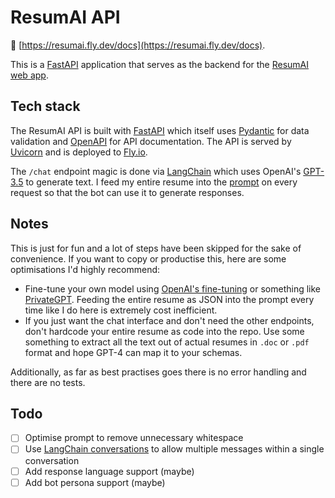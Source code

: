 # ResumAI API

🔗 [https://resumai.fly.dev/docs](https://resumai.fly.dev/docs).

This is a [FastAPI](https://fastapi.tiangolo.com/) application that serves as the backend for the [ResumAI web app](https://www.brianbriscoe.dev/resume).

## Tech stack
The ResumAI API is built with [FastAPI](https://fastapi.tiangolo.com/) which itself uses [Pydantic](https://pydantic-docs.helpmanual.io/) for data validation and [OpenAPI](https://swagger.io/specification/) for API documentation. The API is served by [Uvicorn](https://www.uvicorn.org/) and is deployed to [Fly.io](https://fly.io/).

The `/chat` endpoint magic is done via [LangChain](https://python.langchain.com/en/latest/index.html) which uses OpenAI's [GPT-3.5](https://openai.com/blog/openai-api/) to generate text. I feed my entire resume into the [prompt](https://github.com/Briscoooe/resumai/blob/main/chat.py#L36) on every request so that the bot can use it to generate responses.

## Notes
This is just for fun and a lot of steps have been skipped for the sake of convenience. If you want to copy or productise this, here are some optimisations I'd highly recommend:
- Fine-tune your own model using [OpenAI's fine-tuning](https://openai.com/blog/customizing-gpt-3) or something like [PrivateGPT](https://github.com/imartinez/privateGPT). Feeding the entire resume as JSON into the prompt every time like I do here is extremely cost inefficient.
- If you just want the chat interface and don't need the other endpoints, don't hardcode your entire resume as code into the repo. Use some something to extract all the text out of actual resumes in `.doc` or `.pdf` format and hope GPT-4 can map it to your schemas.

Additionally, as far as best practises goes there is no error handling and there are no tests.

## Todo
- [ ] Optimise prompt to remove unnecessary whitespace
- [ ] Use [LangChain conversations](https://python.langchain.com/en/latest/modules/memory/getting_started.html) to allow multiple messages within a single conversation
- [ ] Add response language support (maybe)
- [ ] Add bot persona support (maybe)
